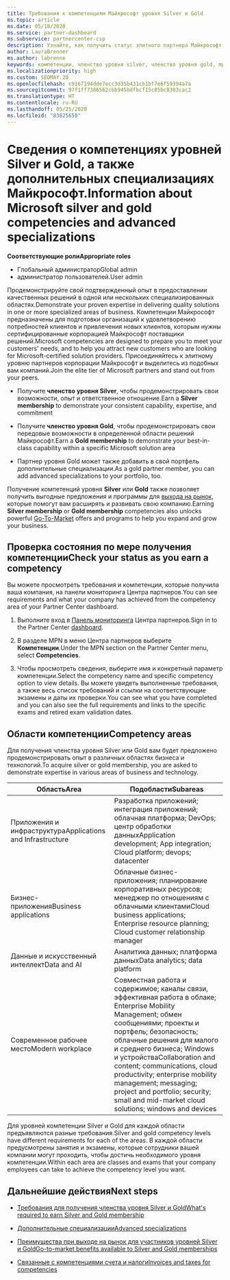 ```yaml
---
title: Требования к компетенциям Майкрософт уровня Silver и Gold
ms.topic: article
ms.date: 05/18/2020
ms.service: partner-dashboard
ms.subservice: partnercenter-csp
description: Узнайте, как получить статус элитного партнера Майкрософт и привлечь новых клиентов, выполнив необходимые требования и став участником с уровнем компетенции Silver или Gold.
author: LauraBrenner
ms.author: labrenne
keywords: компетенции, членство уровня silver, членство уровня gold, mpn, MAPS, навыки, Microsoft Partner Network, членство в сети, дополнительные специализации
ms.localizationpriority: high
ms.custom: SEOMAY.20
ms.openlocfilehash: c9167194dde7ecc3d35b431cb1bf7e6f59394a7a
ms.sourcegitcommit: 97f1ff7386562cbb945bdfbcf15c85bc8303cac2
ms.translationtype: HT
ms.contentlocale: ru-RU
ms.lasthandoff: 05/25/2020
ms.locfileid: "83825650"
---
```

# <a name="information-about-microsoft-silver-and-gold-competencies-and-advanced-specializations"></a><span data-ttu-id="cf3ea-104">Сведения о компетенциях уровней Silver и Gold, а также дополнительных специализациях Майкрософт.</span><span class="sxs-lookup"><span data-stu-id="cf3ea-104">Information about Microsoft silver and gold competencies and advanced specializations</span></span>

<span data-ttu-id="cf3ea-105">**Соответствующие роли**</span><span class="sxs-lookup"><span data-stu-id="cf3ea-105">**Appropriate roles**</span></span>
- <span data-ttu-id="cf3ea-106">Глобальный администратор</span><span class="sxs-lookup"><span data-stu-id="cf3ea-106">Global admin</span></span>
- <span data-ttu-id="cf3ea-107">администратор пользователей.</span><span class="sxs-lookup"><span data-stu-id="cf3ea-107">User admin</span></span>

<span data-ttu-id="cf3ea-108">Продемонстрируйте свой подтвержденный опыт в предоставлении качественных решений в одной или нескольких специализированных областях.</span><span class="sxs-lookup"><span data-stu-id="cf3ea-108">Demonstrate your proven expertise in delivering quality solutions in one or more specialized areas of business.</span></span> <span data-ttu-id="cf3ea-109">Компетенции Майкрософт предназначены для подготовки организаций к удовлетворению потребностей клиентов и привлечения новых клиентов, которым нужны сертифицированные корпорацией Майкрософт поставщики решений.</span><span class="sxs-lookup"><span data-stu-id="cf3ea-109">Microsoft competencies are designed to prepare you to meet your customers' needs, and to help you attract new customers who are looking for Microsoft-certified solution providers.</span></span> <span data-ttu-id="cf3ea-110">Присоединяйтесь к элитному уровню партнеров корпорации Майкрософт и выделитесь из подобных вам компаний.</span><span class="sxs-lookup"><span data-stu-id="cf3ea-110">Join the elite tier of Microsoft partners and stand out from your peers.</span></span>

- <span data-ttu-id="cf3ea-111">Получите **членство уровня Silver**, чтобы продемонстрировать свои возможности, опыт и ответственное отношение.</span><span class="sxs-lookup"><span data-stu-id="cf3ea-111">Earn a **Silver membership** to demonstrate your consistent capability, expertise, and commitment</span></span>

- <span data-ttu-id="cf3ea-112">Получите **членство уровня Gold**, чтобы продемонстрировать свои передовые возможности в определенной области решений Майкрософт.</span><span class="sxs-lookup"><span data-stu-id="cf3ea-112">Earn a **Gold membership** to demonstrate your best-in-class capability within a specific Microsoft solution area</span></span>

- <span data-ttu-id="cf3ea-113">Партнер уровня Gold может также добавить в свой портфель дополнительные специализации.</span><span class="sxs-lookup"><span data-stu-id="cf3ea-113">As a gold partner member, you can add advanced specializations to your portfolio, too.</span></span>

<span data-ttu-id="cf3ea-114">Получение компетенций уровня **Silver** или **Gold** также позволяет получить выгодные предложения и программы для [выхода на рынок](mpn-learn-about-go-to-market-benefits.md), которые помогут вам расширять и развивать свою компанию.</span><span class="sxs-lookup"><span data-stu-id="cf3ea-114">Earning **Silver membership** or **Gold membership** competencies also unlocks powerful [Go-To-Market](mpn-learn-about-go-to-market-benefits.md) offers and programs to help you expand and grow your business.</span></span>

## <a name="check-your-status-as-you-earn-a-competency"></a><span data-ttu-id="cf3ea-115">Проверка состояния по мере получения компетенции</span><span class="sxs-lookup"><span data-stu-id="cf3ea-115">Check your status as you earn a competency</span></span>

<span data-ttu-id="cf3ea-116">Вы можете просмотреть требования и компетенции, которые получила ваша компания, на панели мониторинга Центра партнеров.</span><span class="sxs-lookup"><span data-stu-id="cf3ea-116">You can see requirements and what your company has achieved from the competency area of your Partner Center dashboard.</span></span>

1. <span data-ttu-id="cf3ea-117">Выполните вход в [Панель мониторинга](https://partner.microsoft.com/dashboard/home) Центра партнеров.</span><span class="sxs-lookup"><span data-stu-id="cf3ea-117">Sign in to the Partner Center [dashboard](https://partner.microsoft.com/dashboard/home).</span></span>

2. <span data-ttu-id="cf3ea-118">В разделе MPN в меню Центра партнеров выберите **Компетенции**.</span><span class="sxs-lookup"><span data-stu-id="cf3ea-118">Under the MPN section on the Partner Center menu, select **Competencies**.</span></span> 

3. <span data-ttu-id="cf3ea-119">Чтобы просмотреть сведения, выберите имя и конкретный параметр компетенции.</span><span class="sxs-lookup"><span data-stu-id="cf3ea-119">Select the competency name and specific competency option to view details.</span></span> <span data-ttu-id="cf3ea-120">Вы можете увидеть выполненные требования, а также весь список требований и ссылки на соответствующие экзамены и даты их проверки.</span><span class="sxs-lookup"><span data-stu-id="cf3ea-120">You can see what you have completed and you can also see the full requirements and links to the specific exams and retired exam validation dates.</span></span>

## <a name="competency-areas"></a><span data-ttu-id="cf3ea-121">Области компетенции</span><span class="sxs-lookup"><span data-stu-id="cf3ea-121">Competency areas</span></span>

<span data-ttu-id="cf3ea-122">Для получения членства уровня Silver или Gold вам будет предложено продемонстрировать опыт в различных областях бизнеса и технологий.</span><span class="sxs-lookup"><span data-stu-id="cf3ea-122">To acquire silver or gold membership, you are asked to demonstrate expertise in various areas of business and technology.</span></span>

|<span data-ttu-id="cf3ea-123">**Область**</span><span class="sxs-lookup"><span data-stu-id="cf3ea-123">**Area**</span></span>            |<span data-ttu-id="cf3ea-124">**Подобласти**</span><span class="sxs-lookup"><span data-stu-id="cf3ea-124">**Subareas**</span></span>                    |
|--------------------|--------------------------------|
|<span data-ttu-id="cf3ea-125">Приложения и инфраструктура</span><span class="sxs-lookup"><span data-stu-id="cf3ea-125">Applications and Infrastructure</span></span>|<span data-ttu-id="cf3ea-126">Разработка приложений; интеграция приложений; облачная платформа; DevOps; центр обработки данных</span><span class="sxs-lookup"><span data-stu-id="cf3ea-126">Application development; App integration; Cloud platform; devops; datacenter</span></span>|
|<span data-ttu-id="cf3ea-127">Бизнес-приложения</span><span class="sxs-lookup"><span data-stu-id="cf3ea-127">Business applications</span></span> |<span data-ttu-id="cf3ea-128">Облачные бизнес-приложения; планирование корпоративных ресурсов; менеджер по отношениям с облачными клиентами</span><span class="sxs-lookup"><span data-stu-id="cf3ea-128">Cloud business applications; Enterprise resource planning; Cloud customer relationship manager</span></span>|
|<span data-ttu-id="cf3ea-129">Данные и искусственный интеллект</span><span class="sxs-lookup"><span data-stu-id="cf3ea-129">Data and AI</span></span>|<span data-ttu-id="cf3ea-130">Аналитика данных; платформа данных</span><span class="sxs-lookup"><span data-stu-id="cf3ea-130">Data analytics; data platform</span></span>|
|<span data-ttu-id="cf3ea-131">Современное рабочее место</span><span class="sxs-lookup"><span data-stu-id="cf3ea-131">Modern workplace</span></span>| <span data-ttu-id="cf3ea-132">Совместная работа и содержимое; каналы связи, эффективная работа в облаке; Enterprise Mobility Management; обмен сообщениями; проекты и портфель; безопасность; облачные решения для малого и среднего бизнеса; Windows и устройства</span><span class="sxs-lookup"><span data-stu-id="cf3ea-132">Collaboration and content; communications, cloud productivity; enterprise mobility management; messaging; project and portfolio; security; small and mid-market cloud solutions; windows and devices</span></span>|

<span data-ttu-id="cf3ea-133">Для уровней компетенции Silver и Gold для каждой области предъявляются разные требования.</span><span class="sxs-lookup"><span data-stu-id="cf3ea-133">Silver and gold competency levels have different requirements for each of the areas.</span></span> <span data-ttu-id="cf3ea-134">В каждой области предусмотрены занятия и экзамены, которые сотрудники вашей компании могут проходить, чтобы достичь необходимого уровня компетенции.</span><span class="sxs-lookup"><span data-stu-id="cf3ea-134">Within each area are classes and exams that your company employees can take to achieve the competency level you want.</span></span>

## <a name="next-steps"></a><span data-ttu-id="cf3ea-135">Дальнейшие действия</span><span class="sxs-lookup"><span data-stu-id="cf3ea-135">Next steps</span></span>

- [<span data-ttu-id="cf3ea-136">Требования для получения членства уровня Silver и Gold</span><span class="sxs-lookup"><span data-stu-id="cf3ea-136">What's required to earn Silver and Gold membership</span></span>](https://partner.microsoft.com/membership/competencies)

- [<span data-ttu-id="cf3ea-137">Дополнительные специализации</span><span class="sxs-lookup"><span data-stu-id="cf3ea-137">Advanced specializations</span></span>](advanced-specializations.md)

- [<span data-ttu-id="cf3ea-138">Преимущества при выходе на рынок для участников уровней Silver и Gold</span><span class="sxs-lookup"><span data-stu-id="cf3ea-138">Go-to-market benefits available to Silver and Gold memberships</span></span>](mpn-learn-about-go-to-market-benefits.md) 

- [<span data-ttu-id="cf3ea-139">Связанные с компетенциями счета и налоги</span><span class="sxs-lookup"><span data-stu-id="cf3ea-139">Invoices and taxes for competencies</span></span>](mpn-view-print-maps-invoice.md)




